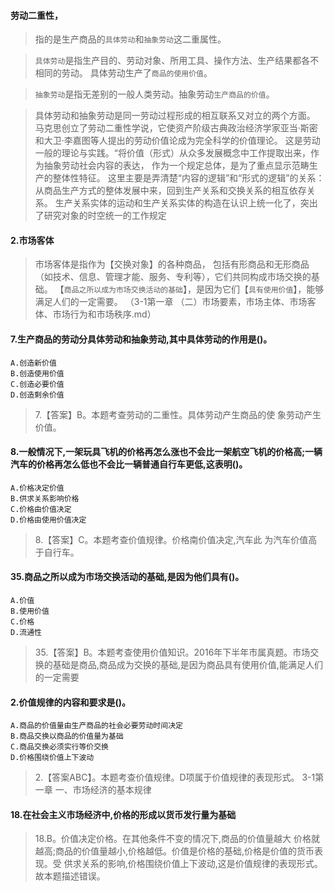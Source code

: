 #### 劳动二重性，
>   指的是生产商品的`具体劳动`和`抽象劳动`这二重属性。

>   `具体劳动`是指生产目的、劳动对象、所用工具、操作方法、生产结果都各不相同的劳动。
具体劳动生产了`商品的使用价值`。

>   `抽象劳动`是指无差别的一般人类劳动。抽象劳动`生产商品的价值`。

>   具体劳动和抽象劳动是同一劳动过程形成的相互联系又对立的两个方面。
马克思创立了劳动二重性学说，它使资产阶级古典政治经济学家亚当·斯密和大卫·李嘉图等人提出的劳动价值论成为完全科学的价值理论。
这是劳动一般的理论与实践。“将价值（形式）从众多发展概念中工作提取出来，作为抽象劳动社会内容的表达，
作为一个规定总体，是为了重点显示范畴生产的整体性特征。
这里主要是弄清楚“内容的逻辑”和“形式的逻辑”的关系：
从商品生产方式的整体发展中来，回到生产关系和交换关系的相互依存关系。
生产关系实体的运动和生产关系实体的构造在认识上统一化了，突出了研究对象的时空统一的工作规定

#### 2.市场客体
>   市场客体是指作为【交换对象】的各种商品，
    包括有形商品和无形商品（如技术、信息、管理才能、服务、专利等），它们共同构成市场交换的基础。
    【`商品之所以成为市场交换活动的基础`】，是因为它们【`具有使用价值`】，能够满足人们的一定需要。
    （3-1第一章 （二）市场要素，市场主体、市场客体、市场行为和市场秩序.md）

#### 7.生产商品的劳动分具体劳动和抽象劳动,其中具体劳动的作用是()。
    A.创造新价值
    B.创造使用价值
    C.创造必要价值
    D.创造剩余价值
>   7.【答案】B。本题考查劳动的二重性。具体劳动产生商品的使
象劳动产生价值。

#### 8.一般情况下,一架玩具飞机的价格再怎么涨也不会比一架航空飞机的价格高;一辆汽车的价格再怎么低也不会比一辆普通自行车更低,这表明()。
    A.价格决定价值
    B.供求关系影响价格
    C.价格由价值决定
    D.价格由使用价值决定
>   8.【答案】C。本题考查价值规律。价格南价值决定,汽车此
为汽车价值高于自行车。

#### 35.商品之所以成为市场交换活动的基础,是因为他们具有()。
    A.价值
    B.使用价值
    C.价格
    D.流通性
>   35.【答案】B。本题考查使用价值知识。2016年下半年市属真题。市场交
    换的基础是商品,商品成为交换的基础,是因为商品具有使用价值,能满足人们的一定需要

#### 2.价值规律的内容和要求是()。
    A.商品的价值量由生产商品的社会必要劳动时间决定
    B.商品交换以商品的价值量为基础
    C.商品交换必须实行等价交换
    D.价格围绕价值上下波动
>   2.【答案ABC】。本题考查价值规律。D项属于价值规律的表现形式。
3-1第一章 一、市场经济的基本规律

#### 18.在社会主义市场经济中,价格的形成以货币发行量为基础
>   18.B。价值决定价格。在其他条件不变的情况下,商品的价值量越大
    价格就越高;商品的价值量越小,价格越低。价值是价格的基础,价格是价值的货币表现。受
    供求关系的影响,价格围绕价值上下波动,这是价值规律的表现形式。故本题描述错误。
























